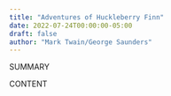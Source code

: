 ```yaml
---
title: "Adventures of Huckleberry Finn"
date: 2022-07-24T00:00:00-05:00
draft: false
author: "Mark Twain/George Saunders"
---
```


SUMMARY

<!--more-->

CONTENT
